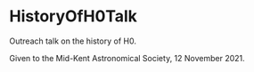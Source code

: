 # HistoryOfH0Talk
Outreach talk on the history of H0.

Given to the Mid-Kent Astronomical Society, 12 November 2021.
